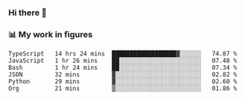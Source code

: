 ### Hi there 👋

### 📊 My work in figures

<!--START_SECTION:waka-->

```text
TypeScript   14 hrs 24 mins  ██████████████████▓░░░░░░   74.87 %
JavaScript   1 hr 26 mins    ██░░░░░░░░░░░░░░░░░░░░░░░   07.48 %
Bash         1 hr 24 mins    ██░░░░░░░░░░░░░░░░░░░░░░░   07.34 %
JSON         32 mins         ▓░░░░░░░░░░░░░░░░░░░░░░░░   02.82 %
Python       29 mins         ▓░░░░░░░░░░░░░░░░░░░░░░░░   02.60 %
Org          21 mins         ▒░░░░░░░░░░░░░░░░░░░░░░░░   01.86 %
```

<!--END_SECTION:waka-->
